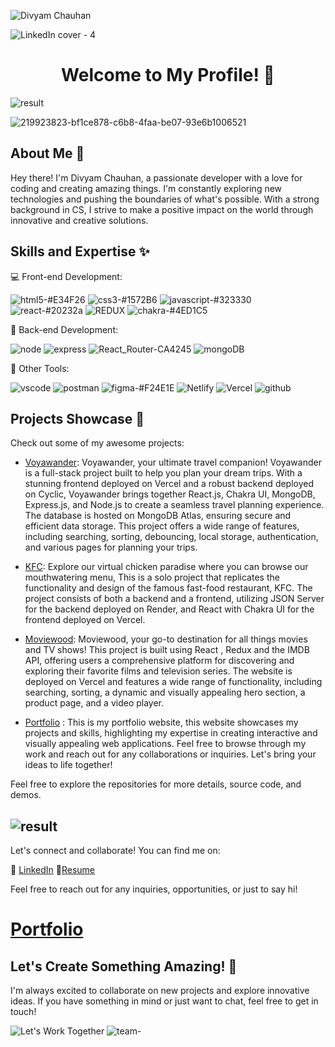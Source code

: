 <p align="left"> <img src="https://komarev.com/ghpvc/?username=divyam751&label=Profile%20views&color=0e75b6&style=flat" alt="Divyam Chauhan" /> </p>

![LinkedIn cover - 4](https://github.com/divyam751/divyam751/assets/125983433/dbd51a33-2c15-4560-aaad-4267cab179bc)

<div align="center">

# Welcome to My Profile! 👋

</div>



![result](https://github.com/divyam751/test/assets/125983433/eeb06006-72c3-4627-891a-3e52c140a240)

![219923823-bf1ce878-c6b8-4faa-be07-93e6b1006521](https://github.com/divyam751/test/assets/125983433/f81aa310-61ad-4922-bd90-bed4da09e6c0)
## About Me 🚀

Hey there! I'm Divyam Chauhan, a passionate developer with a love for coding and creating amazing things. I'm constantly exploring new technologies and pushing the boundaries of what's possible. With a strong background in CS, I strive to make a positive impact on the world through innovative and creative solutions.

## Skills and Expertise ✨

💻 Front-end Development: 


![html5-#E34F26](https://github.com/divyam751/test/assets/125983433/b2b0395a-2fc8-4f35-bb96-f09174df359d)
![css3-#1572B6](https://github.com/divyam751/test/assets/125983433/b32e49aa-3f2b-4bce-9adc-23d2bbd9b208)
![javascript-#323330](https://github.com/divyam751/test/assets/125983433/3edd403b-9f06-48ac-8d5a-f8512583793a)
![react-#20232a](https://github.com/divyam751/test/assets/125983433/158c1a83-4117-4202-9068-1ffdc6aca4a1)
![REDUX](https://github.com/divyam751/divyam751/assets/125983433/68d31559-b5e8-4d16-aa0c-ad358b50fa96)
![chakra-#4ED1C5](https://github.com/divyam751/test/assets/125983433/601ac093-abdd-46a7-a1ab-472bba091c0b)





💾 Back-end Development: 

![node](https://github.com/divyam751/test/assets/125983433/cd3bbac3-7028-496b-b5fb-7531b1b78651)
![express](https://github.com/divyam751/divyam751/assets/125983433/4bc59459-7293-423f-8551-68a89c26afa5)
![React_Router-CA4245](https://github.com/divyam751/test/assets/125983433/0a68fe41-a56a-468d-bfe3-cb5191d8193c)
![mongoDB](https://github.com/divyam751/divyam751/assets/125983433/30af5bc5-f479-403f-932d-35a6538b8395)




🎨 Other Tools:

![vscode](https://github.com/divyam751/divyam751/assets/125983433/2d08fdb7-9c00-45cf-bba7-b81c0d45e9a9)
![postman](https://github.com/divyam751/divyam751/assets/125983433/bbec912b-0185-4229-a583-144fb8631279)
![figma-#F24E1E](https://github.com/divyam751/test/assets/125983433/3e08a00f-e876-4af9-8c18-5d607a3fed31)
![Netlify](https://github.com/divyam751/divyam751/assets/125983433/070ecf16-65fe-4584-895e-264c141e3cb8)
![Vercel](https://github.com/divyam751/divyam751/assets/125983433/3356048a-a66f-49be-90dd-4dfcf99d8866)
![github](https://github.com/divyam751/divyam751/assets/125983433/a2767064-34d4-4f63-ba38-d2a464a91759)






## Projects Showcase 🌟

Check out some of my awesome projects:

- [Voyawander](https://dc-voyawander.vercel.app/): Voyawander, your ultimate travel companion! Voyawander is a full-stack project built to help you plan your dream trips. With a stunning frontend deployed on Vercel and a robust backend deployed on Cyclic, Voyawander brings together React.js, Chakra UI, MongoDB, Express.js, and Node.js to create a seamless travel planning experience. The database is hosted on MongoDB Atlas, ensuring secure and efficient data storage. This project offers a wide range of features, including searching, sorting, debouncing, local storage, authentication, and various pages for planning your trips.
  
- [KFC](https://dc-kfc.vercel.app/): Explore our virtual chicken paradise where you can browse our mouthwatering menu, This is a solo project that replicates the functionality and design of the famous fast-food restaurant, KFC. The project consists of both a backend and a frontend, utilizing JSON Server for the backend deployed on Render, and React with Chakra UI for the frontend deployed on Vercel.
  
- [Moviewood](https://dc-moviewood.vercel.app/): Moviewood, your go-to destination for all things movies and TV shows! This project is built using React , Redux and the IMDB API, offering users a comprehensive platform for discovering and exploring their favorite films and television series. The website is deployed on Vercel and features a wide range of functionality, including searching, sorting, a dynamic and visually appealing hero section, a product page, and a video player.


- [Portfolio](https://divyam751.github.io) : This is my portfolio website, this website showcases my projects and skills, highlighting my expertise in creating interactive and visually appealing web applications. Feel free to browse through my work and reach out for any collaborations or inquiries. Let's bring your ideas to life together!


Feel free to explore the repositories for more details, source code, and demos.


![result](https://github.com/divyam751/test/assets/125983433/f36e2db0-29ab-440c-b790-e118e252d388)
---------------------------------------------------------------------------------------------------

Let's connect and collaborate! You can find me on:

💼 [LinkedIn](https://linkedin.com/in/divyam751)
📄[Resume](https://drive.google.com/file/d/1AqZMjnPacKIcH8d_YNiV7STc2LpO08Uw/view?usp=sharing)


Feel free to reach out for any inquiries, opportunities, or just to say hi!

# [Portfolio](https://divyam751.github.io/)


## Let's Create Something Amazing! 🎉

I'm always excited to collaborate on new projects and explore innovative ideas. If you have something in mind or just want to chat, feel free to get in touch!

![Let's Work Together](https://example.com/worktogether.gif)
![team-](https://github.com/divyam751/test/assets/125983433/2d86319f-1e5c-4c86-8cd5-4f19e27ec552)
